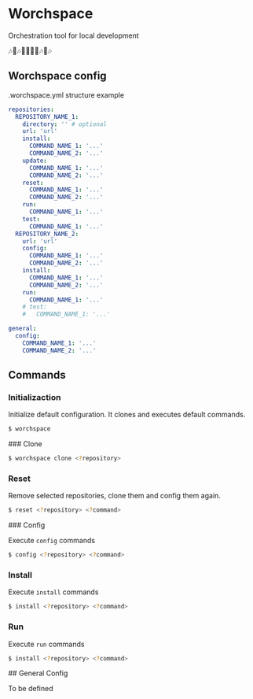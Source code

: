 # Worchspace

Orchestration tool for local development

🎶🎻🎶🎷👩‍💻🎺🎶🥁🎶

## Worchspace config

.worchspace.yml structure example

```yml
repositories:
  REPOSITORY_NAME_1:
    directory: '' # optional
    url: 'url'
    install:
      COMMAND_NAME_1: '...'
      COMMAND_NAME_2: '...'
    update:
      COMMAND_NAME_1: '...'
      COMMAND_NAME_2: '...'
    reset:
      COMMAND_NAME_1: '...'
      COMMAND_NAME_2: '...'
    run:
      COMMAND_NAME_1: '...'
    test:
      COMMAND_NAME_1: '...'
  REPOSITORY_NAME_2:
    url: 'url'
    config:
      COMMAND_NAME_1: '...'
      COMMAND_NAME_2: '...'
    install:
      COMMAND_NAME_1: '...'
      COMMAND_NAME_2: '...'
    run:
      COMMAND_NAME_1: '...'
    # test:
    #   COMMAND_NAME_1: '...'

general:
  config:
    COMMAND_NAME_1: '...'
    COMMAND_NAME_2: '...'
```

## Commands

### Initializaction

Initialize default configuration. It clones and executes default commands.

```sh
$ worchspace
```

### Clone

```sh
$ worchspace clone <?repository>
```

### Reset

Remove selected repositories, clone them and config them again.

```sh
$ reset <?repository> <?command>
```

### Config

Execute `config` commands

```sh
$ config <?repository> <?command>
```

### Install

Execute `install` commands

```sh
$ install <?repository> <?command>
```

### Run

Execute `run` commands

```sh
$ install <?repository> <?command>
```

## General Config

To be defined